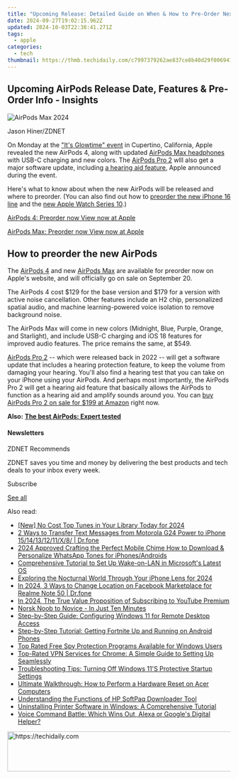 ```yaml
---
title: "Upcoming Release: Detailed Guide on When & How to Pre-Order Next Generation AirPods - Insights"
date: 2024-09-27T19:02:15.962Z
updated: 2024-10-03T22:38:41.271Z
tags:
  - apple
categories:
  - tech
thumbnail: https://thmb.techidaily.com/c7997379262ae837ce8b40d29f0069413aec90a361d23570f41841fc2273feb3.jpg
---
```


## Upcoming AirPods Release Date, Features & Pre-Order Info - Insights

![AirPods Max 2024](https://www.zdnet.com/a/img/resize/ac6c5705ff1a68cbb635e00202fd281cbf022aea/2024/09/09/f816827b-461b-40c1-95e1-37d2a1751969/img-0031.jpg?auto=webp&width=1280)

Jason Hiner/ZDNET

On Monday at the ["It's Glowtime" event](https://www.zdnet.com/article/everything-we-expect-at-apples-iphone-16-event-ai-features-airpods-apple-watch-series-10-more/) in Cupertino, California, Apple revealed the new AirPods 4, along with updated [AirPods Max headphones](https://www.zdnet.com/article/apples-new-airpods-max-feature-new-colors-and-the-charging-port-weve-all-been-waiting-for/) with USB-C charging and new colors. The [AirPods Pro 2](https://buy.geni.us/Proxy.ashx?TSID=368250&GR%5FURL=https%3A%2F%2Fwww.amazon.com%2FApple-Generation-Cancelling-Transparency-Personalized%2Fdp%2FB0D1XD1ZV3%2F%3Ftag%3Dzd-buy-button-20%26ascsubtag%3D%5F%5FCOM%5FCLICK%5FID%5F%5F%7C470b1a29-e652-4f1c-833c-e6277361d388%7Cdtp&dtb=1) wlll also get a major software update, including [a hearing aid feature](https://www.zdnet.com/article/your-airpods-pro-2-can-soon-double-as-over-the-counter-hearing-aids-heres-how/), Apple announced during the event.

Here's what to know about when the new AirPods will be released and where to preorder. (You can also find out how to [preorder the new iPhone 16 line](https://www.zdnet.com/article/when-is-the-iphone-16-coming-out-what-to-know-and-where-to-preorder/) and the [new Apple Watch Series 10](https://www.zdnet.com/article/when-are-the-new-apple-watches-coming-out-what-to-know-and-where-to-preorder/).)

[AirPods 4: Preorder now View now at Apple](https://apple.sjv.io/c/159047/435031/7613?&sharedid=zdnet&partnerpropertyid=1980086&u=https%3A%2F%2Fwww.apple.com%2Fshop%2Fbuy-airpods%2Fairpods-4&subId1=zd-%5F%5FCOM%5FCLICK%5FID%5F%5F-dtp)

[AirPods Max: Preorder now View now at Apple](https://apple.sjv.io/c/159047/435031/7613?&sharedid=zdnet&partnerpropertyid=1980086&u=https%3A%2F%2Fwww.apple.com%2Fshop%2Fbuy-airpods%2Fairpods-max&subId1=zd-%5F%5FCOM%5FCLICK%5FID%5F%5F-dtp)

## How to preorder the new AirPods

The [AirPods 4](https://apple.sjv.io/c/159047/435031/7613?&sharedid=zdnet&partnerpropertyid=1980086&u=https%3A%2F%2Fwww.apple.com%2Fshop%2Fbuy-airpods%2Fairpods-4&subId1=zd-%5F%5FCOM%5FCLICK%5FID%5F%5F-dtp) and new [AirPods Max](https://apple.sjv.io/c/159047/435031/7613?&sharedid=zdnet&partnerpropertyid=1980086&u=https%3A%2F%2Fwww.apple.com%2Fshop%2Fbuy-airpods%2Fairpods-max&subId1=zd-%5F%5FCOM%5FCLICK%5FID%5F%5F-dtp) are available for preorder now on Apple's website, and will officially go on sale on September 20\. 

The AirPods 4 cost $129 for the base version and $179 for a version with active noise cancellation. Other features include an H2 chip, personalized spatial audio, and machine learning-powered voice isolation to remove background noise. 

The AirPods Max will come in new colors (Midnight, Blue, Purple, Orange, and Starlight), and include USB-C charging and iOS 18 features for improved audio features. The price remains the same, at $549\. 

[AirPods Pro 2](https://buy.geni.us/Proxy.ashx?TSID=368250&GR%5FURL=https%3A%2F%2Fwww.amazon.com%2FApple-Generation-Cancelling-Transparency-Personalized%2Fdp%2FB0D1XD1ZV3%2F%3Ftag%3Dzd-buy-button-20%26ascsubtag%3D%5F%5FCOM%5FCLICK%5FID%5F%5F%7C470b1a29-e652-4f1c-833c-e6277361d388%7Cdtp&dtb=1) \-- which were released back in 2022 -- will get a software update that includes a hearing protection feature, to keep the volume from damaging your hearing. You'll also find a hearing test that you can take on your iPhone using your AirPods. And perhaps most importantly, the AirPods Pro 2 will get a hearing aid feature that basically allows the AirPods to function as a hearing aid and amplify sounds around you. You can [buy AirPods Pro 2 on sale for $199 at Amazon](https://buy.geni.us/Proxy.ashx?TSID=368250&GR%5FURL=https%3A%2F%2Fwww.amazon.com%2FApple-Generation-Cancelling-Transparency-Personalized%2Fdp%2FB0D1XD1ZV3%2F%3Ftag%3Dzd-buy-button-20%26ascsubtag%3D%5F%5FCOM%5FCLICK%5FID%5F%5F%7C470b1a29-e652-4f1c-833c-e6277361d388%7Cdtp&dtb=1) right now.

**Also:** [**The best AirPods: Expert tested**](https://www.zdnet.com/article/best-airpods/)

#### Newsletters

ZDNET Recommends

ZDNET saves you time and money by delivering the best products and tech deals to your inbox every week.

 Subscribe

[See all](https://www.zdnet.com/newsletters/)

<ins class="adsbygoogle"
     style="display:block"
     data-ad-format="autorelaxed"
     data-ad-client="ca-pub-7571918770474297"
     data-ad-slot="1223367746"></ins>

<ins class="adsbygoogle"
     style="display:block"
     data-ad-client="ca-pub-7571918770474297"
     data-ad-slot="8358498916"
     data-ad-format="auto"
     data-full-width-responsive="true"></ins>

<span class="atpl-alsoreadstyle">Also read:</span>
<div><ul>
<li><a href="https://facebook-video-files.techidaily.com/new-no-cost-top-tunes-in-your-library-today-for-2024/"><u>[New] No Cost Top Tunes in Your Library Today for 2024</u></a></li>
<li><a href="https://blog-min.techidaily.com/2-ways-to-transfer-text-messages-from-motorola-g24-power-to-iphone-1514131211x8-drfone-by-drfone-transfer-from-android-transfer-from-android/"><u>2 Ways to Transfer Text Messages from Motorola G24 Power to iPhone 15/14/13/12/11/X/8/ | Dr.fone</u></a></li>
<li><a href="https://fox-http.techidaily.com/2024-approved-crafting-the-perfect-mobile-chime-how-to-download-and-personalize-whatsapp-tones-for-iphonesandroids/"><u>2024 Approved Crafting the Perfect Mobile Chime How to Download & Personalize WhatsApp Tones for iPhones/Androids</u></a></li>
<li><a href="https://win-forum.techidaily.com/comprehensive-tutorial-to-set-up-wake-on-lan-in-microsofts-latest-os/"><u>Comprehensive Tutorial to Set Up Wake-on-LAN in Microsoft's Latest OS</u></a></li>
<li><a href="https://some-knowledge.techidaily.com/exploring-the-nocturnal-world-through-your-iphone-lens-for-2024/"><u>Exploring the Nocturnal World Through Your iPhone Lens for 2024</u></a></li>
<li><a href="https://change-location.techidaily.com/in-2024-3-ways-to-change-location-on-facebook-marketplace-for-realme-note-50-drfone-by-drfone-virtual-android/"><u>In 2024, 3 Ways to Change Location on Facebook Marketplace for Realme Note 50 | Dr.fone</u></a></li>
<li><a href="https://youtube-sure.techidaily.com/24-the-true-value-proposition-of-subscribing-to-youtube-premium/"><u>In 2024, The True Value Proposition of Subscribing to YouTube Premium</u></a></li>
<li><a href="https://mondly-stories.techidaily.com/1719580114355-norsk-noob-to-novice-in-just-ten-minutes/"><u>Norsk Noob to Novice - In Just Ten Minutes</u></a></li>
<li><a href="https://tech-hub.techidaily.com/step-by-step-guide-configuring-windows-11-for-remote-desktop-access/"><u>Step-by-Step Guide: Configuring Windows 11 for Remote Desktop Access</u></a></li>
<li><a href="https://tech-hub.techidaily.com/step-by-step-tutorial-getting-fortnite-up-and-running-on-android-phones/"><u>Step-by-Step Tutorial: Getting Fortnite Up and Running on Android Phones</u></a></li>
<li><a href="https://tech-hub.techidaily.com/top-rated-free-spy-protection-programs-available-for-windows-users/"><u>Top Rated Free Spy Protection Programs Available for Windows Users</u></a></li>
<li><a href="https://tech-hub.techidaily.com/top-rated-vpn-services-for-chrome-a-simple-guide-to-setting-up-seamlessly/"><u>Top-Rated VPN Services for Chrome: A Simple Guide to Setting Up Seamlessly</u></a></li>
<li><a href="https://tech-hub.techidaily.com/troubleshooting-tips-turning-off-windows-11s-protective-startup-settings/"><u>Troubleshooting Tips: Turning Off Windows 11'S Protective Startup Settings</u></a></li>
<li><a href="https://tech-hub.techidaily.com/ultimate-walkthrough-how-to-perform-a-hardware-reset-on-acer-computers/"><u>Ultimate Walkthrough: How to Perform a Hardware Reset on Acer Computers</u></a></li>
<li><a href="https://tech-hub.techidaily.com/understanding-the-functions-of-hp-softpaq-downloader-tool/"><u>Understanding the Functions of HP SoftPaq Downloader Tool</u></a></li>
<li><a href="https://tech-hub.techidaily.com/uninstalling-printer-software-in-windows-a-comprehensive-tutorial/"><u>Uninstalling Printer Software in Windows: A Comprehensive Tutorial</u></a></li>
<li><a href="https://buynow-marvelous.techidaily.com/voice-command-battle-which-wins-out-alexa-or-googles-digital-helper/"><u>Voice Command Battle: Which Wins Out, Alexa or Google's Digital Helper?</u></a></li>
</ul></div>

<!-- affiliate ads begin -->
<a href="https://versadesk.pxf.io/c/5597632/1815678/21290" target="_top" id="1815678">
  <img src="//a.impactradius-go.com/display-ad/21290-1815678" border="0" alt="https://techidaily.com" width="728" height="90"/>
</a>
<img height="0" width="0" src="https://versadesk.pxf.io/i/5597632/1815678/21290" style="position:absolute;visibility:hidden;" border="0" />
<!-- affiliate ads end -->


